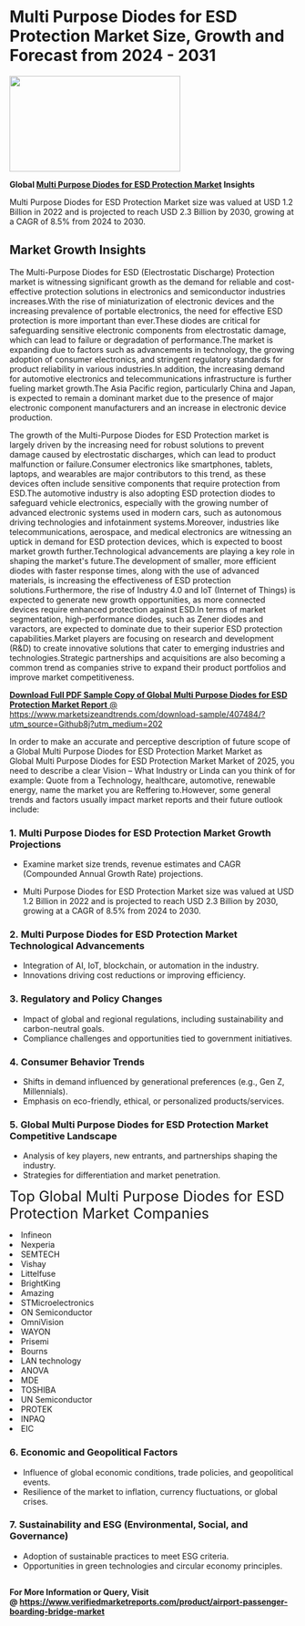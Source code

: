 <H1>Multi Purpose Diodes for ESD Protection Market Size, Growth and Forecast from 2024 - 2031</H1><img class="aligncenter size-medium wp-image-584254" src="https://thirdeyenews.in/wp-content/uploads/2024/09/Global-Market-Research-300x168.jpeg" alt="" width="300" height="168" /><p><strong>Global&nbsp;<a href="https://www.marketsizeandtrends.com/download-sample/407484/?utm_source=Github8j?utm_medium=202">Multi Purpose Diodes for ESD Protection Market</a> Insights</strong></p><p>Multi Purpose Diodes for ESD Protection Market size was valued at USD 1.2 Billion in 2022 and is projected to reach USD 2.3 Billion by 2030, growing at a CAGR of 8.5% from 2024 to 2030.</p><p><h2>Market Growth Insights</h2> <p>The Multi-Purpose Diodes for ESD (Electrostatic Discharge) Protection market is witnessing significant growth as the demand for reliable and cost-effective protection solutions in electronics and semiconductor industries increases.With the rise of miniaturization of electronic devices and the increasing prevalence of portable electronics, the need for effective ESD protection is more important than ever.These diodes are critical for safeguarding sensitive electronic components from electrostatic damage, which can lead to failure or degradation of performance.The market is expanding due to factors such as advancements in technology, the growing adoption of consumer electronics, and stringent regulatory standards for product reliability in various industries.In addition, the increasing demand for automotive electronics and telecommunications infrastructure is further fueling market growth.The Asia Pacific region, particularly China and Japan, is expected to remain a dominant market due to the presence of major electronic component manufacturers and an increase in electronic device production.</p> <p><a href="#"></a></p> <p>The growth of the Multi-Purpose Diodes for ESD Protection market is largely driven by the increasing need for robust solutions to prevent damage caused by electrostatic discharges, which can lead to product malfunction or failure.Consumer electronics like smartphones, tablets, laptops, and wearables are major contributors to this trend, as these devices often include sensitive components that require protection from ESD.The automotive industry is also adopting ESD protection diodes to safeguard vehicle electronics, especially with the growing number of advanced electronic systems used in modern cars, such as autonomous driving technologies and infotainment systems.Moreover, industries like telecommunications, aerospace, and medical electronics are witnessing an uptick in demand for ESD protection devices, which is expected to boost market growth further.Technological advancements are playing a key role in shaping the market's future.The development of smaller, more efficient diodes with faster response times, along with the use of advanced materials, is increasing the effectiveness of ESD protection solutions.Furthermore, the rise of Industry 4.0 and IoT (Internet of Things) is expected to generate new growth opportunities, as more connected devices require enhanced protection against ESD.In terms of market segmentation, high-performance diodes, such as Zener diodes and varactors, are expected to dominate due to their superior ESD protection capabilities.Market players are focusing on research and development (R&D) to create innovative solutions that cater to emerging industries and technologies.Strategic partnerships and acquisitions are also becoming a common trend as companies strive to expand their product portfolios and improve market competitiveness.<p><a href="#"></p><p><span class=""><strong>Download Full PDF Sample Copy of Global Multi Purpose Diodes for ESD Protection Market Report</strong> @ <a href="https://www.marketsizeandtrends.com/download-sample/407484/?utm_source=Github8j?utm_medium=202" target="_blank">https://www.marketsizeandtrends.com/download-sample/407484/?utm_source=Github8j?utm_medium=202</a></span></p><p>In order to make an accurate and perceptive description of future scope of a Global&nbsp;Multi Purpose Diodes for ESD Protection Market Market as Global&nbsp;Multi Purpose Diodes for ESD Protection Market Market of 2025, you need to describe a clear Vision &ndash; What Industry or Linda can you think of for example: Quote from a Technology, healthcare, automotive, renewable energy, name the market you are Reffering to.However, some general trends and factors usually impact market reports and their future outlook include:</p><h3>1.&nbsp;<strong>Multi Purpose Diodes for ESD Protection Market Growth Projections</strong></h3><ul><li>Examine market size trends, revenue estimates and CAGR (Compounded Annual Growth Rate) projections.</li><li><p>Multi Purpose Diodes for ESD Protection Market size was valued at USD 1.2 Billion in 2022 and is projected to reach USD 2.3 Billion by 2030, growing at a CAGR of 8.5% from 2024 to 2030.</p></li></ul><h3>2.&nbsp;<strong>Multi Purpose Diodes for ESD Protection Market Technological Advancements</strong></h3><ul><li>Integration of AI, IoT, blockchain, or automation in the industry.</li><li>Innovations driving cost reductions or improving efficiency.</li></ul><h3>3.&nbsp;<strong>Regulatory and Policy Changes</strong></h3><ul><li>Impact of global and regional regulations, including sustainability and carbon-neutral goals.</li><li>Compliance challenges and opportunities tied to government initiatives.</li></ul><h3>4.&nbsp;<strong>Consumer Behavior Trends</strong></h3><ul><li>Shifts in demand influenced by generational preferences (e.g., Gen Z, Millennials).</li><li>Emphasis on eco-friendly, ethical, or personalized products/services.</li></ul><h3>5.&nbsp;<strong>Global Multi Purpose Diodes for ESD Protection Market Competitive Landscape</strong></h3><ul><li>Analysis of key players, new entrants, and partnerships shaping the industry.</li><li>Strategies for differentiation and market penetration.</li></ul><p data-pm-slice="1 1 []"><span style="color: inherit; font-family: inherit; font-size: 25px;">Top Global Multi Purpose Diodes for ESD Protection Market Companies</span></p><div class="" data-test-id=""><p><li>Infineon</li><li> Nexperia</li><li> SEMTECH</li><li> Vishay</li><li> Littelfuse</li><li> BrightKing</li><li> Amazing</li><li> STMicroelectronics</li><li> ON Semiconductor</li><li> OmniVision</li><li> WAYON</li><li> Prisemi</li><li> Bourns</li><li> LAN technology</li><li> ANOVA</li><li> MDE</li><li> TOSHIBA</li><li> UN Semiconductor</li><li> PROTEK</li><li> INPAQ</li><li> EIC</li></p></div><h3>6.&nbsp;<strong>Economic and Geopolitical Factors</strong></h3><ul><li>Influence of global economic conditions, trade policies, and geopolitical events.</li><li>Resilience of the market to inflation, currency fluctuations, or global crises.</li></ul><h3>7.&nbsp;<strong>Sustainability and ESG (Environmental, Social, and Governance)</strong></h3><ul><li>Adoption of sustainable practices to meet ESG criteria.</li><li>Opportunities in green technologies and circular economy principles.</li></ul><h2><strong style="font-size: 14px;">For More Information or Query, Visit @&nbsp;</strong><a style="background-color: #ffffff; font-size: 14px;" href="https://www.marketsizeandtrends.com/report/multi-purpose-diodes-for-esd-protection-market/" target="_blank">https://www.verifiedmarketreports.com/product/airport-passenger-boarding-bridge-market</a></h2>